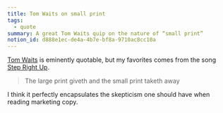 ```yaml
---
title: Tom Waits on small print
tags:
  - quote
summary: A great Tom Waits quip on the nature of “small print”
notion_id: d888e1ec-de4a-4b7e-bf8a-9710ac8cc10a
---
```

[Tom Waits](https://en.wikipedia.org/wiki/Tom_Waits) is eminently quotable, but  my favorites comes from the song [Step Right Up](http://www.tomwaits.com/songs/song/322/Step_Right_Up/).

> The large print giveth and the small print taketh away

I think it perfectly encapsulates the skepticism one should have when reading marketing copy.
